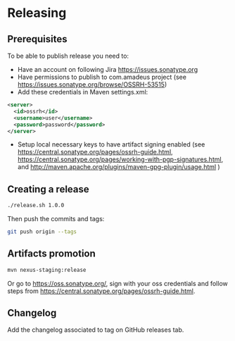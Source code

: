 # Releasing

## Prerequisites

To be able to publish release you need to:

* Have an account on following Jira https://issues.sonatype.org
* Have permissions to publish to com.amadeus project (see https://issues.sonatype.org/browse/OSSRH-53515)
* Add these credentials in Maven settings.xml:

```xml
<server>
  <id>ossrh</id>
  <username>user</username>
  <password>password</password>
</server>
```

* Setup local necessary keys to have artifact signing enabled (see <https://central.sonatype.org/pages/ossrh-guide.html>, <https://central.sonatype.org/pages/working-with-pgp-signatures.html>, and <http://maven.apache.org/plugins/maven-gpg-plugin/usage.html> )


## Creating a release

```sh
./release.sh 1.0.0
```

Then push the commits and tags:

```sh
git push origin --tags
```

## Artifacts promotion

```sh
mvn nexus-staging:release
```

Or go to https://oss.sonatype.org/, sign with your oss credentials and follow steps from <https://central.sonatype.org/pages/ossrh-guide.html>.

## Changelog

Add the changelog associated to tag on GitHub releases tab.

